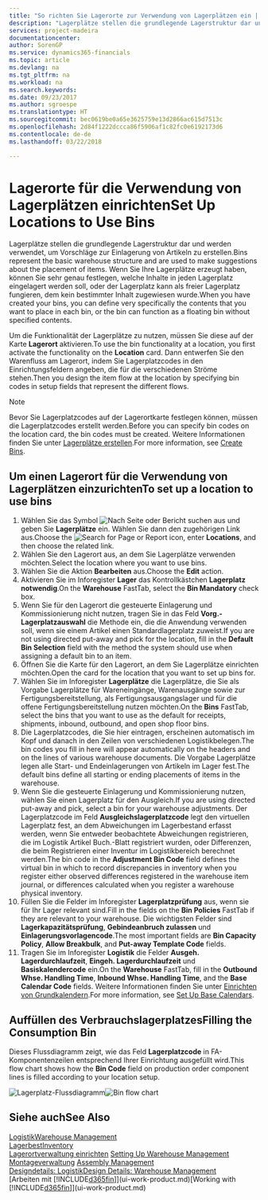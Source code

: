 ```yaml
---
title: "So richten Sie Lagerorte zur Verwendung von Lagerplätzen ein | Microsoft Docs"
description: "Lagerplätze stellen die grundlegende Lagerstruktur dar und werden verwendet, um Vorschläge zur Einlagerung von Artikeln zu erstellen. Wenn Sie Ihre Lagerplätze erzeugt haben, können Sie sehr genau festlegen, welche Inhalte in jeden Lagerplatz eingelagert werden soll, oder der Lagerplatz kann als freier Lagerplatz fungieren, dem kein bestimmter Inhalt zugewiesen wurde."
services: project-madeira
documentationcenter: 
author: SorenGP
ms.service: dynamics365-financials
ms.topic: article
ms.devlang: na
ms.tgt_pltfrm: na
ms.workload: na
ms.search.keywords: 
ms.date: 09/23/2017
ms.author: sgroespe
ms.translationtype: HT
ms.sourcegitcommit: bec0619be0a65e3625759e13d2866ac615d7513c
ms.openlocfilehash: 2d84f1222dccca86f5906af1c82fc0e6192173d6
ms.contentlocale: de-de
ms.lasthandoff: 03/22/2018

---
```

# <a name="set-up-locations-to-use-bins"></a><span data-ttu-id="ff688-104">Lagerorte für die Verwendung von Lagerplätzen einrichten</span><span class="sxs-lookup"><span data-stu-id="ff688-104">Set Up Locations to Use Bins</span></span>
<span data-ttu-id="ff688-105">Lagerplätze stellen die grundlegende Lagerstruktur dar und werden verwendet, um Vorschläge zur Einlagerung von Artikeln zu erstellen.</span><span class="sxs-lookup"><span data-stu-id="ff688-105">Bins represent the basic warehouse structure and are used to make suggestions about the placement of items.</span></span> <span data-ttu-id="ff688-106">Wenn Sie Ihre Lagerplätze erzeugt haben, können Sie sehr genau festlegen, welche Inhalte in jeden Lagerplatz eingelagert werden soll, oder der Lagerplatz kann als freier Lagerplatz fungieren, dem kein bestimmter Inhalt zugewiesen wurde.</span><span class="sxs-lookup"><span data-stu-id="ff688-106">When you have created your bins, you can define very specifically the contents that you want to place in each bin, or the bin can function as a floating bin without specified contents.</span></span>  

<span data-ttu-id="ff688-107">Um die Funktionalität der Lagerplätze zu nutzen, müssen Sie diese auf der Karte **Lagerort** aktivieren.</span><span class="sxs-lookup"><span data-stu-id="ff688-107">To use the bin functionality at a location, you first activate the functionality on the **Location** card.</span></span> <span data-ttu-id="ff688-108">Dann entwerfen Sie den Warenfluss am Lagerort, indem Sie Lagerplatzcodes in den Einrichtungsfeldern angeben, die für die verschiedenen Ströme stehen.</span><span class="sxs-lookup"><span data-stu-id="ff688-108">Then you design the item flow at the location by specifying bin codes in setup fields that represent the different flows.</span></span>  

> [!NOTE]  
>  <span data-ttu-id="ff688-109">Bevor Sie Lagerplatzcodes auf der Lagerortkarte festlegen können, müssen die Lagerplatzcodes erstellt werden.</span><span class="sxs-lookup"><span data-stu-id="ff688-109">Before you can specify bin codes on the location card, the bin codes must be created.</span></span> <span data-ttu-id="ff688-110">Weitere Informationen finden Sie unter  [Lagerplätze erstellen](warehouse-how-to-create-individual-bins.md).</span><span class="sxs-lookup"><span data-stu-id="ff688-110">For more information, see [Create Bins](warehouse-how-to-create-individual-bins.md).</span></span>  

## <a name="to-set-up-a-location-to-use-bins"></a><span data-ttu-id="ff688-111">Um einen Lagerort für die Verwendung von Lagerplätzen einzurichten</span><span class="sxs-lookup"><span data-stu-id="ff688-111">To set up a location to use bins</span></span>  
1.  <span data-ttu-id="ff688-112">Wählen Sie das Symbol ![Nach Seite oder Bericht suchen](media/ui-search/search_small.png "Nach Seite oder Bericht suchen") aus und geben Sie **Lagerplätze** ein. Wählen Sie dann den zugehörigen Link aus.</span><span class="sxs-lookup"><span data-stu-id="ff688-112">Choose the ![Search for Page or Report](media/ui-search/search_small.png "Search for Page or Report icon") icon, enter **Locations**, and then choose the related link.</span></span>  
2.  <span data-ttu-id="ff688-113">Wählen Sie den Lagerort aus, an dem Sie Lagerplätze verwenden möchten.</span><span class="sxs-lookup"><span data-stu-id="ff688-113">Select the location where you want to use bins.</span></span>  
3.  <span data-ttu-id="ff688-114">Wählen Sie die Aktion **Bearbeiten** aus.</span><span class="sxs-lookup"><span data-stu-id="ff688-114">Choose the **Edit** action.</span></span>  
4.  <span data-ttu-id="ff688-115">Aktivieren Sie im Inforegister **Lager** das Kontrollkästchen **Lagerplatz notwendig**.</span><span class="sxs-lookup"><span data-stu-id="ff688-115">On the **Warehouse** FastTab, select the **Bin Mandatory** check box.</span></span>  
5.  <span data-ttu-id="ff688-116">Wenn Sie für den Lagerort die gesteuerte Einlagerung und Kommissionierung nicht nutzen, tragen Sie in das Feld **Vorg.-Lagerplatzauswahl** die Methode ein, die die Anwendung verwenden soll, wenn sie einem Artikel einen Standardlagerplatz zuweist.</span><span class="sxs-lookup"><span data-stu-id="ff688-116">If you are not using directed put-away and pick for the location, fill in the **Default Bin Selection** field with the method the system should use when assigning a default bin to an item.</span></span>  
6.  <span data-ttu-id="ff688-117">Öffnen Sie  die Karte für den Lagerort, an dem Sie Lagerplätze einrichten möchten.</span><span class="sxs-lookup"><span data-stu-id="ff688-117">Open the card for the location that you want to set up bins for.</span></span>
7.  <span data-ttu-id="ff688-118">Wählen Sie im Inforegister **Lagerplätze** die Lagerplätze, die Sie als Vorgabe Lagerplätze für Wareneingänge, Warenausgänge sowie zur Fertigungsbereitstellung, als Fertigungsausgangslager und für die offene Fertigungsbereitstellung nutzen möchten.</span><span class="sxs-lookup"><span data-stu-id="ff688-118">On the **Bins** FastTab, select the bins that you want to use as the default for receipts, shipments, inbound, outbound, and open shop floor bins.</span></span>  
8.  <span data-ttu-id="ff688-119">Die Lagerplatzcodes, die Sie hier eintragen, erscheinen automatisch im Kopf und danach in den Zeilen von verschiedenen Logistikbelegen.</span><span class="sxs-lookup"><span data-stu-id="ff688-119">The bin codes you fill in here will appear automatically on the headers and on the lines of various warehouse documents.</span></span> <span data-ttu-id="ff688-120">Die Vorgabe Lagerplätze legen alle Start- und Endeinlagerungen von Artikeln im Lager fest.</span><span class="sxs-lookup"><span data-stu-id="ff688-120">The default bins define all starting or ending placements of items in the warehouse.</span></span>  
9.  <span data-ttu-id="ff688-121">Wenn Sie die gesteuerte Einlagerung und Kommissionierung nutzen, wählen Sie einen Lagerplatz für den Ausgleich.</span><span class="sxs-lookup"><span data-stu-id="ff688-121">If you are using directed put-away and pick, select a bin for your warehouse adjustments.</span></span> <span data-ttu-id="ff688-122">Der Lagerplatzcode im Feld **Ausgleichslagerplatzcode** legt den virtuellen Lagerplatz fest, an dem Abweichungen im Lagerbestand erfasst werden, wenn Sie entweder beobachtete Abweichungen registrieren, die im Logistik Artikel Buch.-Blatt registriert wurden, oder Differenzen, die beim Registrieren einer Inventur im Logistikbereich berechnet werden.</span><span class="sxs-lookup"><span data-stu-id="ff688-122">The bin code in the **Adjustment Bin Code** field defines the virtual bin in which to record discrepancies in inventory when you register either observed differences registered in the warehouse item journal, or differences calculated when you register a warehouse physical inventory.</span></span>  
10. <span data-ttu-id="ff688-123">Füllen Sie die Felder im Inforegister **Lagerplatzprüfung** aus, wenn sie für Ihr Lager relevant sind.</span><span class="sxs-lookup"><span data-stu-id="ff688-123">Fill in the fields on the **Bin Policies** FastTab if they are relevant to your warehouse.</span></span> <span data-ttu-id="ff688-124">Die wichtigsten Felder sind **Lagerkapazitätsprüfung**, **Gebindeanbruch zulassen** und **Einlagerungsvorlagencode**.</span><span class="sxs-lookup"><span data-stu-id="ff688-124">The most important fields are **Bin Capacity Policy**, **Allow Breakbulk**, and **Put-away Template Code** fields.</span></span>  
11. <span data-ttu-id="ff688-125">Tragen Sie im Inforegister **Logistik** die Felder **Ausgeh. Lagerdurchlaufzeit**, **Eingeh. Lagerdurchlaufzeit** und **Basiskalendercode** ein.</span><span class="sxs-lookup"><span data-stu-id="ff688-125">On the **Warehouse** FastTab, fill in the **Outbound Whse. Handling Time**, **Inbound Whse. Handling Time**, and the **Base Calendar Code** fields.</span></span> <span data-ttu-id="ff688-126">Weitere Informationen finden Sie unter [Einrichten von Grundkalendern](across-how-to-assign-base-calendars.md).</span><span class="sxs-lookup"><span data-stu-id="ff688-126">For more information, see [Set Up Base Calendars](across-how-to-assign-base-calendars.md).</span></span>

## <a name="filling-the-consumption-bin"></a><span data-ttu-id="ff688-127">Auffüllen des Verbrauchslagerplatzes</span><span class="sxs-lookup"><span data-stu-id="ff688-127">Filling the Consumption Bin</span></span>
<span data-ttu-id="ff688-128">Dieses Flussdiagramm zeigt, wie das Feld **Lagerplatzcode** in FA-Komponentenzeilen entsprechend Ihrer Einrichtung ausgefüllt wird.</span><span class="sxs-lookup"><span data-stu-id="ff688-128">This flow chart shows how the **Bin Code** field on production order component lines is filled according to your location setup.</span></span>

<span data-ttu-id="ff688-129">![Lagerplatz-Flussdiagramm](media/binflow.png "Lagerfluss")</span><span class="sxs-lookup"><span data-stu-id="ff688-129">![Bin flow chart](media/binflow.png "BinFlow")</span></span>  

## <a name="see-also"></a><span data-ttu-id="ff688-130">Siehe auch</span><span class="sxs-lookup"><span data-stu-id="ff688-130">See Also</span></span>
[<span data-ttu-id="ff688-131">Logistik</span><span class="sxs-lookup"><span data-stu-id="ff688-131">Warehouse Management</span></span>](warehouse-manage-warehouse.md)  
[<span data-ttu-id="ff688-132">Lagerbest</span><span class="sxs-lookup"><span data-stu-id="ff688-132">Inventory</span></span>](inventory-manage-inventory.md)  
<span data-ttu-id="ff688-133">[Lagerortverwaltung einrichten](warehouse-setup-warehouse.md)   </span><span class="sxs-lookup"><span data-stu-id="ff688-133">[Setting Up Warehouse Management](warehouse-setup-warehouse.md)   </span></span>  
<span data-ttu-id="ff688-134">[Montageverwaltung](assembly-assemble-items.md)  </span><span class="sxs-lookup"><span data-stu-id="ff688-134">[Assembly Management](assembly-assemble-items.md)  </span></span>  
[<span data-ttu-id="ff688-135">Designdetails: Logistik</span><span class="sxs-lookup"><span data-stu-id="ff688-135">Design Details: Warehouse Management</span></span>](design-details-warehouse-management.md)  
<span data-ttu-id="ff688-136">[Arbeiten mit [!INCLUDE[d365fin](includes/d365fin_md.md)]](ui-work-product.md)</span><span class="sxs-lookup"><span data-stu-id="ff688-136">[Working with [!INCLUDE[d365fin](includes/d365fin_md.md)]](ui-work-product.md)</span></span>

